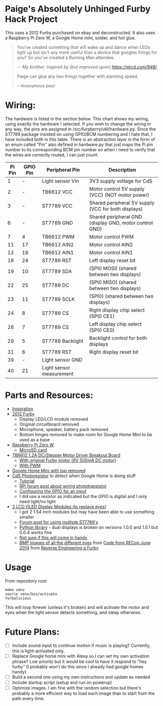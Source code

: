 # Paige's Absolutely Unhinged Furby Hack Project
This uses a 2012 Furby purchased on ebay and deconstructed. 
It also uses a Raspberry Pi Zero W, a Google Home mini, solder,
and hot glue.

> You've created something that will wake up and dance when LEDs light up but isn't any more useful than a device that googles things for you? So you've created a Burning Man attendee.
>
>_-- My brother, inspired by (but improved upon) https://xkcd.com/948/_

> Paige can glue any two things together with alarming speed.
>
> _--Anonymous peer_

# Wiring:
The hardware is listed in the section below. This chart shows my wiring, 
using exactly the hardware I selected. If you wish to change the wiring 
in any way, the pins are assigned in /src/furpberry/util/hardware.py.
Since the ST7789 package insisted on using GPIO/BCM numbering and I hate 
that, I have included both in this table. There is an abstraction layer 
in the form of an enum called "Pin" also defined in hardware.py that 
just maps the Pi pin number to its corresponding BCM pin number so when 
I need to verify that the wires are correctly routed, I can just count.

| Pi Pin | GPIO Pin | Peripheral Pin           | Description                                            |
|--------|----------|--------------------------|--------------------------------------------------------|
| 1      | -        | Light sensor Vin         | 3V3 supply voltage for CdS                             |
| 2      | -        | TB6612 VCC               | Motor control 5V supply (VCC) (NOT motor power)        |
| 3      | -        | ST7789 VCC               | Shared peripheral 5V supply (VCC for both displays)    |
| 6      | -        | ST7789 GND               | Shared peripheral GND (display GND, motor control GND) |
| 7      | 4        | TB6612 PWM               | Motor control PWM                                      |
| 11     | 17       | TB6612 AIN2              | Motor control AIN2                                     |
| 12     | 18       | TB6612 AIN1              | Motor control AIN1                                     |
| 18     | 24       | ST7789 RST               | Left display reset bit                                 |
| 19     | 10       | ST7789 SDA               | (SPI0 MOSI) (shared between two displays)              |
| 22     | 25       | ST7789 DC                | (SPI0 MISO) (shared between two displays)              |
| 23     | 11       | ST7789 SCLK              | (SPI0) (shared between two displays)                   |
| 24     | 8        | ST7789 CS                | Right display chip select (SPI0 CE1)                   |
| 26     | 7        | ST7789 CS                | Left display chip select (SPI0 CE0)                    |
| 29     | 5        | ST7789 Backlight         | Backlight control for both displays                    |
| 31     | 6        | ST7789 RST               | Right display reset bit                                |
| 39     | -        | Light sensor GND         |                                                        |
| 40     | 21       | Light sensor measurement |                                                        |

# Parts and Resources:
- [Inspiration](https://medium.com/@jamesfuthey/furlexa-building-an-animatronic-voice-assistant-the-easy-way-e5b3c8fecbf7)
- [2012 Furby](https://64.media.tumblr.com/cf58d9c6c6fadb70b6f1ff192881edbc/tumblr_inline_oqafps9hnA1uj2r2y_1280.pnj)
  - Display LED/LCD module removed
  - Original circuitboard removed
  - Microphone, speaker, battery pack removed
  - Bottom hinges removed to make room for Google Home Mini to be used as a base
- [Raspberry Pi Zero W](https://www.adafruit.com/product/3400#tutorials)
  - [MicroSD card](https://www.adafruit.com/product/1294)
- [TB6612 1.2A DC/Stepper Motor Driver Breakout Board](https://www.adafruit.com/product/2448)
  - [With original Furby motor (6V 500mA DC motor)](https://howchoo.com/pi/controlling-dc-motors-using-your-raspberry-pi/)
  - [With PWM](https://sourceforge.net/p/raspberry-gpio-python/wiki/PWM/)
- [Google Home Mini with top removed](https://www.ifixit.com/Teardown/Google+Home+Mini+Teardown/102264?srsltid=AfmBOoo-8CsShgmN08UxHM-caZ9PjHB-rYH-7HNRVJ8b5ZWtjJqI-l1G)
- [CdS Photoresistor](https://www.adafruit.com/product/161) to detect when Google Home is doing stuff
  - [Tutorial](https://learn.adafruit.com/photocells)
  - [RPi forum post about wiring phototransistor](https://forums.raspberrypi.com/viewtopic.php?t=207040)
  - [Configuring the GPIO for an input](https://sourceforge.net/p/raspberry-gpio-python/wiki/Inputs/)
  - I did use a resistor as indicated but the GPIO is digital and I only need light/no light
- [2 LCD OLED Display Modules (to replace eyes)](https://www.aliexpress.us/item/3256804844327418.html)
  - I got 2 1.54 inch modules but may have been able to use something smaller
  - [Forum post for using multiple ST7789's](https://forums.adafruit.com/viewtopic.php?t=183537)
  - [Python library](https://github.com/pimoroni/st7789-python) - dual displays is broken on versions 1.0.0 and 1.0.1 but 0.0.4 works fine
  - [Not sure if this will come in handy](https://learn.adafruit.com/adafruit-mini-pitft-135x240-color-tft-add-on-for-raspberry-pi/overview)
  - [BMP images of all the different eyes](https://github.com/mncoppola/Furby-2012/tree/master/mask_rom/imgs) from [Code from RECon June 2014](https://github.com/mncoppola/Furby-2012) from [Reverse Engineering a Furby](https://poppopret.org/2013/12/18/reverse-engineering-a-furby/)

# Usage
From repository root:
```
make venv
source venv/bin/activate
furbalicious
```
This will loop forever (unless it's broken) and will activate the motor and eyes when the light
sensor detects something, and sleep otherwise.

# Future Plans:
- [ ] Include sound input to continue motion if music is playing? Currently, this is light-activated only. 
- [ ] Replace Google home mini with Alexa so I can set my own activation phrase? Low priority but it would be cool to have it respond to "hey furby" (I probably won't do this since I already had google homes handy)
- [ ] Build a second one using my own instructions and update as needed
- [ ] Include startup script (setup and run on powerup)
- [ ] Optimize images. I am fine with the random selection but there's probably a more efficient way to load each image than to start from the path every time. 
